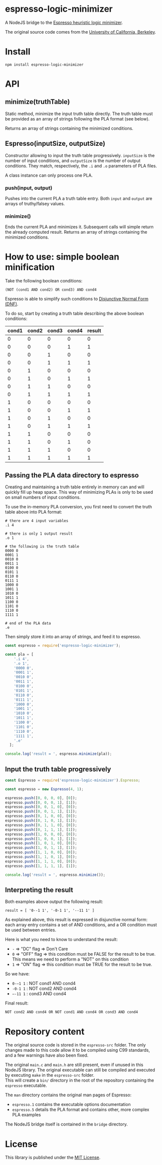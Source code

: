 # espresso-logic-minimizer

A NodeJS bridge to the [Espresso heuristic logic minimizer](https://en.wikipedia.org/wiki/Espresso_heuristic_logic_minimizer).

The original source code comes from the [University of California, Berkeley](https://embedded.eecs.berkeley.edu/pubs/downloads/espresso/index.htm).

# Install

`npm install espresso-logic-minimizer`

# API

## minimize(truthTable)

Static method, minimize the input truth table directly.
The truth table must be provided as an array of strings following the PLA format (see below).

Returns an array of strings containing the minimized conditions.

## Espresso(inputSize, outputSize)

Constructor allowing to input the truth table progressively.
`inputSize` is the number of input conditions, and `outputSize` is the number of output conditions.
They match, respectively, the `.i` and `.o` parameters of PLA files.

A class instance can only process one PLA.

### push(input, output)

Pushes into the current PLA a truth table entry.
Both `input` and `output` are arrays of truthy/falsey values.

### minimize()

Ends the current PLA and minimizes it. Subsequent calls will simple return the already computed result.
Returns an array of strings containing the minimized conditions.

# How to use: simple boolean minification

Take the following boolean conditions:

`(NOT (cond1 AND cond2) OR cond3) AND cond4`

Espresso is able to simplify such conditions to [Disjunctive Normal Form (DNF)](https://en.wikipedia.org/wiki/Disjunctive_normal_form).  

To do so, start by creating a truth table describing the above boolean conditions:

|cond1|cond2|cond3|cond4|result|
|-----|-----|-----|-----|------|
|0|0|0|0|0|
|0|0|0|1|1|
|0|0|1|0|0|
|0|0|1|1|1|
|0|1|0|0|0|
|0|1|0|1|1|
|0|1|1|0|0|
|0|1|1|1|1|
|1|0|0|0|0|
|1|0|0|1|1|
|1|0|1|0|0|
|1|0|1|1|1|
|1|1|0|0|0|
|1|1|0|1|0|
|1|1|1|0|0|
|1|1|1|1|1|


## Passing the PLA data directory to espresso

Creating and maintaining a truth table entirely in memory can and will quickly fill up heap space. This way of minimizing PLAs is only to be used on small numbers of input conditions.

To use the in-memory PLA conversion, you first need to convert the truth table above into PLA format:

```
# there are 4 input variables
.i 4

# there is only 1 output result
.o 1

# the following is the truth table
0000 0
0001 1
0010 0
0011 1
0100 0
0101 1
0110 0
0111 1
1000 0
1001 1
1010 0
1011 1
1100 0
1101 0
1110 0
1111 1

# end of the PLA data
.e
```

Then simply store it into an array of strings, and feed it to espresso.

```js
const espresso = require('espresso-logic-minimizer');

const pla = [
    '.i 4',
    '.o 1',
    '0000 0',
    '0001 1',
    '0010 0',
    '0011 1',
    '0100 0',
    '0101 1',
    '0110 0',
    '0111 1',
    '1000 0',
    '1001 1',
    '1010 0',
    '1011 1',
    '1100 0',
    '1101 0',
    '1110 0',
    '1111 1',
    '.e'
  ];

console.log('result = ', espresso.minimize(pla));
```

## Input the truth table progressively

```js
const Espresso = require('espresso-logic-minimizer').Espresso;

const espresso = new Espresso(4, 1);

espresso.push([0, 0, 0, 0], [0]);
espresso.push([0, 0, 0, 1], [1]);
espresso.push([0, 0, 1, 0], [0]);
espresso.push([0, 0, 1, 1], [1]);
espresso.push([0, 1, 0, 0], [0]);
espresso.push([0, 1, 0, 1], [1]);
espresso.push([0, 1, 1, 0], [0]);
espresso.push([0, 1, 1, 1], [1]);
espresso.push([1, 0, 0, 0], [0]);
espresso.push([1, 0, 0, 1], [1]);
espresso.push([1, 0, 1, 0], [0]);
espresso.push([1, 0, 1, 1], [1]);
espresso.push([1, 1, 0, 0], [0]);
espresso.push([1, 1, 0, 1], [0]);
espresso.push([1, 1, 1, 0], [0]);
espresso.push([1, 1, 1, 1], [1]);

console.log('result = ', espresso.minimize());
```


## Interpreting the result

Both examples above output the following result:

```
result = [ '0--1 1', '-0-1 1', '--11 1' ]
```

As explained above, this result is expressed in disjunctive normal form: each array entry contains a set of AND conditions, and a OR condition must be used between entries.

Here is what you need to know to understand the result:

* `-` => "DC" flag => Don't Care
* `0` => "OFF" flag => this condition must be FALSE for the result to be true. This means we need to perform a "NOT" on this condition
* `1` => "ON" flag => this condition must be TRUE for the result to be true.

So we have:

* `0-–1 1` : NOT cond1 AND cond4
* `-0-1 1` : NOT cond2 AND cond4
* `–-11 1` : cond3 AND cond4

Final result:

`NOT cond2 AND cond4 OR NOT cond1 AND cond4 OR cond3 AND cond4`

# Repository content

The original source code is stored in the `espresso-src` folder. The only changes made to this code allow it to be compiled using C99 standards, and a few warnings have also been fixed.

The original `main.c` and `main.h` are still present, even if unused in this NodeJS library. The original executable can still be compiled and executed by executing `make` in the `espresso-src` folder.  
This will create a `bin/` directory in the root of the repository containing the `espresso` executable.

The `man` directory contains the original man pages of Espresso:

* `espresso.1` contains the executable options documentation
* `espresso.5` details the PLA format and contains other, more complex PLA examples

The NodeJS bridge itself is contained in the `bridge` directory.

# License

This library is published under the [MIT License](https://opensource.org/licenses/MIT).
